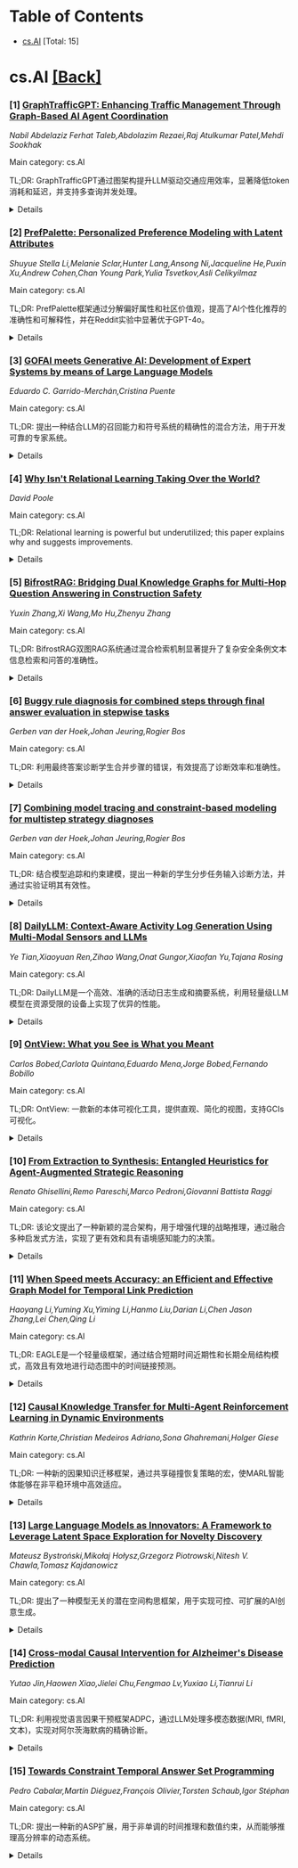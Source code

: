 <div id=toc></div>

# Table of Contents

- [cs.AI](#cs.AI) [Total: 15]


<div id='cs.AI'></div>

# cs.AI [[Back]](#toc)

### [1] [GraphTrafficGPT: Enhancing Traffic Management Through Graph-Based AI Agent Coordination](https://arxiv.org/abs/2507.13511)
*Nabil Abdelaziz Ferhat Taleb,Abdolazim Rezaei,Raj Atulkumar Patel,Mehdi Sookhak*

Main category: cs.AI

TL;DR: GraphTrafficGPT通过图架构提升LLM驱动交通应用效率，显著降低token消耗和延迟，并支持多查询并发处理。


<details>
  <summary>Details</summary>
Motivation: 现有的基于链的系统（如TrafficGPT）在处理复杂的现实世界场景时，存在顺序任务执行、高token使用率和可扩展性差等问题。

Method: 提出了一种基于图的架构GraphTrafficGPT，该架构将任务及其依赖关系表示为有向图中的节点和边，实现了高效的并行执行和动态资源分配。核心是一个大脑代理，负责分解用户查询，构建优化的依赖图，并协调专门代理网络进行数据检索、分析、可视化和仿真。

Result: 实验结果表明，与TrafficGPT相比，GraphTrafficGPT将token消耗减少了50.2%，平均响应延迟减少了19.0%，同时支持并发多查询执行，效率提高了23.0%。

Conclusion: GraphTrafficGPT，一种新颖的基于图的架构，通过并行执行和动态资源分配提高了LLM驱动交通应用的效率，减少了token消耗和平均响应延迟，并支持并发多查询处理。

Abstract: Large Language Models (LLMs) offer significant promise for intelligent
traffic management; however, current chain-based systems like TrafficGPT are
hindered by sequential task execution, high token usage, and poor scalability,
making them inefficient for complex, real-world scenarios. To address these
limitations, we propose GraphTrafficGPT, a novel graph-based architecture,
which fundamentally redesigns the task coordination process for LLM-driven
traffic applications. GraphTrafficGPT represents tasks and their dependencies
as nodes and edges in a directed graph, enabling efficient parallel execution
and dynamic resource allocation. The main idea behind the proposed model is a
Brain Agent that decomposes user queries, constructs optimized dependency
graphs, and coordinates a network of specialized agents for data retrieval,
analysis, visualization, and simulation. By introducing advanced context-aware
token management and supporting concurrent multi-query processing, the proposed
architecture handles interdependent tasks typical of modern urban mobility
environments. Experimental results demonstrate that GraphTrafficGPT reduces
token consumption by 50.2% and average response latency by 19.0% compared to
TrafficGPT, while supporting simultaneous multi-query execution with up to
23.0% improvement in efficiency.

</details>


### [2] [PrefPalette: Personalized Preference Modeling with Latent Attributes](https://arxiv.org/abs/2507.13541)
*Shuyue Stella Li,Melanie Sclar,Hunter Lang,Ansong Ni,Jacqueline He,Puxin Xu,Andrew Cohen,Chan Young Park,Yulia Tsvetkov,Asli Celikyilmaz*

Main category: cs.AI

TL;DR: PrefPalette框架通过分解偏好属性和社区价值观，提高了AI个性化推荐的准确性和可解释性，并在Reddit实验中显著优于GPT-4o。


<details>
  <summary>Details</summary>
Motivation: 当前的偏好模型通常将人的判断视为黑盒，无法理解偏好背后的原因。PrefPalette旨在通过理解偏好背后的原因来实现AI系统的个性化。

Method: PrefPalette采用反事实属性合成步骤生成合成训练数据，并使用基于注意力的偏好模型学习不同社会社区如何动态地权衡这些属性。

Result: PrefPalette在预测准确率方面优于GPT-4o，并揭示了社区特有的偏好特征，例如学术社区重视冗长性和刺激性，而冲突型社区则重视讽刺和直接性。

Conclusion: PrefPalette框架通过分解偏好属性维度并根据不同的社会社区价值观定制偏好预测，改进了AI系统的个性化，在Reddit的45个社交社区评估中，其平均预测准确率比GPT-4o高46.6%。

Abstract: Personalizing AI systems requires understanding not just what users prefer,
but the reasons that underlie those preferences - yet current preference models
typically treat human judgment as a black box. We introduce PrefPalette, a
framework that decomposes preferences into attribute dimensions and tailors its
preference prediction to distinct social community values in a
human-interpretable manner. PrefPalette operationalizes a cognitive science
principle known as multi-attribute decision making in two ways: (1) a scalable
counterfactual attribute synthesis step that involves generating synthetic
training data to isolate for individual attribute effects (e.g., formality,
humor, cultural values), and (2) attention-based preference modeling that
learns how different social communities dynamically weight these attributes.
This approach moves beyond aggregate preference modeling to capture the diverse
evaluation frameworks that drive human judgment. When evaluated on 45 social
communities from the online platform Reddit, PrefPalette outperforms GPT-4o by
46.6% in average prediction accuracy. Beyond raw predictive improvements,
PrefPalette also shed light on intuitive, community-specific profiles:
scholarly communities prioritize verbosity and stimulation, conflict-oriented
communities value sarcasm and directness, and support-based communities
emphasize empathy. By modeling the attribute-mediated structure of human
judgment, PrefPalette delivers both superior preference modeling and
transparent, interpretable insights, and serves as a first step toward more
trustworthy, value-aware personalized applications.

</details>


### [3] [GOFAI meets Generative AI: Development of Expert Systems by means of Large Language Models](https://arxiv.org/abs/2507.13550)
*Eduardo C. Garrido-Merchán,Cristina Puente*

Main category: cs.AI

TL;DR: 提出一种结合LLM的召回能力和符号系统的精确性的混合方法，用于开发可靠的专家系统。


<details>
  <summary>Details</summary>
Motivation: 解决LLM在知识型系统中存在幻觉或自信地生成不正确事实的问题。

Method: 限制领域，使用结构化提示提取方法，将知识表示为Prolog形式。

Result: 生成的知识库具有较高的准确性和语义一致性，可解释性、可扩展性和可靠性。

Conclusion: 本文介绍了一种使用LLM开发可控透明专家系统的新方法，该方法通过限制领域和使用结构化提示提取方法，将知识表示为Prolog形式，从而保证可解释性、可扩展性和可靠性。实验结果表明，该方法生成的知识库具有较高的准确性和语义一致性，为在敏感领域开发可靠的AI应用奠定了基础。

Abstract: The development of large language models (LLMs) has successfully transformed
knowledge-based systems such as open domain question nswering, which can
automatically produce vast amounts of seemingly coherent information. Yet,
those models have several disadvantages like hallucinations or confident
generation of incorrect or unverifiable facts. In this paper, we introduce a
new approach to the development of expert systems using LLMs in a controlled
and transparent way. By limiting the domain and employing a well-structured
prompt-based extraction approach, we produce a symbolic representation of
knowledge in Prolog, which can be validated and corrected by human experts.
This approach also guarantees interpretability, scalability and reliability of
the developed expert systems. Via quantitative and qualitative experiments with
Claude Sonnet 3.7 and GPT-4.1, we show strong adherence to facts and semantic
coherence on our generated knowledge bases. We present a transparent hybrid
solution that combines the recall capacity of LLMs with the precision of
symbolic systems, thereby laying the foundation for dependable AI applications
in sensitive domains.

</details>


### [4] [Why Isn't Relational Learning Taking Over the World?](https://arxiv.org/abs/2507.13558)
*David Poole*

Main category: cs.AI

TL;DR: Relational learning is powerful but underutilized; this paper explains why and suggests improvements.


<details>
  <summary>Details</summary>
Motivation: To explain why relational learning isn't as prevalent as other AI approaches and identify areas for improvement.

Method: Analysis of the current state of relational learning and its limitations.

Result: Highlights the gap between relational learning's theoretical advantages and its practical application, suggesting future research directions.

Conclusion: Relational learning, despite its potential for modeling real-world entities and relationships, hasn't achieved widespread adoption due to limitations in handling complex relations.  Further advancements are needed to realize its full potential.

Abstract: AI seems to be taking over the world with systems that model pixels, words,
and phonemes. The world is arguably made up, not of pixels, words, and phonemes
but of entities (objects, things, including events) with properties and
relations among them. Surely we should model these, not the perception or
description of them. You might suspect that concentrating on modeling words and
pixels is because all of the (valuable) data in the world is in terms of text
and images. If you look into almost any company you will find their most
valuable data is in spreadsheets, databases and other relational formats. These
are not the form that are studied in introductory machine learning, but are
full of product numbers, student numbers, transaction numbers and other
identifiers that can't be interpreted naively as numbers. The field that
studies this sort of data has various names including relational learning,
statistical relational AI, and many others. This paper explains why relational
learning is not taking over the world -- except in a few cases with restricted
relations -- and what needs to be done to bring it to it's rightful prominence.

</details>


### [5] [BifrostRAG: Bridging Dual Knowledge Graphs for Multi-Hop Question Answering in Construction Safety](https://arxiv.org/abs/2507.13625)
*Yuxin Zhang,Xi Wang,Mo Hu,Zhenyu Zhang*

Main category: cs.AI

TL;DR: BifrostRAG双图RAG系统通过混合检索机制显著提升了复杂安全条例文本信息检索和问答的准确性。


<details>
  <summary>Details</summary>
Motivation: 现有RAG系统难以处理安全条例中多跳问题，因为条例文本的语言和结构复杂性。

Method: 提出了一种双图RAG集成系统BifrostRAG，该系统显式地建模语言关系（通过实体网络图）和文档结构（通过文档导航图），结合图遍历和基于向量的语义搜索，实现混合检索机制。

Result: 在多跳问题数据集上，BifrostRAG达到92.8%的精确率，85.5%的召回率和87.3%的F1分数，显著优于仅向量或仅图的RAG基线。

Conclusion: BifrostRAG系统在多跳问题数据集上取得了显著优于现有方法的结果，证明了其作为LLM驱动合规性检查的强大知识引擎的潜力。其双图混合检索机制为应对复杂技术文档提供了一种可迁移的蓝图。

Abstract: Information retrieval and question answering from safety regulations are
essential for automated construction compliance checking but are hindered by
the linguistic and structural complexity of regulatory text. Many
compliance-related queries are multi-hop, requiring synthesis of information
across interlinked clauses. This poses a challenge for traditional
retrieval-augmented generation (RAG) systems. To overcome this, we introduce
BifrostRAG: a dual-graph RAG-integrated system that explicitly models both
linguistic relationships (via an Entity Network Graph) and document structure
(via a Document Navigator Graph). This architecture powers a hybrid retrieval
mechanism that combines graph traversal with vector-based semantic search,
enabling large language models to reason over both the meaning and the
structure of the text. Evaluation on a multi-hop question dataset shows that
BifrostRAG achieves 92.8 percent precision, 85.5 percent recall, and an F1
score of 87.3 percent. These results significantly outperform vector-only and
graph-only RAG baselines that represent current leading approaches. Error
analysis further highlights the comparative advantages of our hybrid method
over single-modality RAGs. These findings establish BifrostRAG as a robust
knowledge engine for LLM-driven compliance checking. Its dual-graph, hybrid
retrieval mechanism offers a transferable blueprint for navigating complex
technical documents across knowledge-intensive engineering domains.

</details>


### [6] [Buggy rule diagnosis for combined steps through final answer evaluation in stepwise tasks](https://arxiv.org/abs/2507.13651)
*Gerben van der Hoek,Johan Jeuring,Rogier Bos*

Main category: cs.AI

TL;DR: 利用最终答案诊断学生合并步骤的错误，有效提高了诊断效率和准确性。


<details>
  <summary>Details</summary>
Motivation: 解决智能辅导系统中由于学生合并步骤导致的组合爆炸问题，从而难以进行错误诊断。

Method: 基于最终答案的自动化错误诊断方法。通过自动完成中间输入并诊断其解法来诊断中间输入。

Result: 最终答案评估能够诊断29.4%的步骤，与教师诊断吻合度达97%。

Conclusion: 最终答案评估能够诊断29.4%的学生步骤，并且与教师诊断的吻合度高达97%。这为进一步探索该方法提供了基础。

Abstract: Many intelligent tutoring systems can support a student in solving a stepwise
task. When a student combines several steps in one step, the number of possible
paths connecting consecutive inputs may be very large. This combinatorial
explosion makes error diagnosis hard. Using a final answer to diagnose a
combination of steps can mitigate the combinatorial explosion, because there
are generally fewer possible (erroneous) final answers than (erroneous)
solution paths. An intermediate input for a task can be diagnosed by
automatically completing it according to the task solution strategy and
diagnosing this solution. This study explores the potential of automated error
diagnosis based on a final answer. We investigate the design of a service that
provides a buggy rule diagnosis when a student combines several steps. To
validate the approach, we apply the service to an existing dataset (n=1939) of
unique student steps when solving quadratic equations, which could not be
diagnosed by a buggy rule service that tries to connect consecutive inputs with
a single rule. Results show that final answer evaluation can diagnose 29,4% of
these steps. Moreover, a comparison of the generated diagnoses with teacher
diagnoses on a subset (n=115) shows that the diagnoses align in 97% of the
cases. These results can be considered a basis for further exploration of the
approach.

</details>


### [7] [Combining model tracing and constraint-based modeling for multistep strategy diagnoses](https://arxiv.org/abs/2507.13652)
*Gerben van der Hoek,Johan Jeuring,Rogier Bos*

Main category: cs.AI

TL;DR: 结合模型追踪和约束建模，提出一种新的学生分步任务输入诊断方法，并通过实验证明其有效性。


<details>
  <summary>Details</summary>
Motivation: 现有的模型追踪和约束建模方法在诊断学生分步任务输入时各有局限性，该研究旨在结合两种方法的优势，提高诊断的准确性和适用性。

Method: 该研究提出了一种结合模型追踪和约束建模的方法，通过定义约束作为学生输入与策略步骤的共同属性，即使学生组合了多个步骤，也能提供诊断。

Result: 对包含学生解二次方程步骤的数据集(n=2136)进行诊断，并与教师编码(n=140)进行比较，结果显示系统诊断与教师编码完全一致。

Conclusion: 该研究提出了一种结合模型追踪和约束建模的诊断方法，用于诊断学生在分步任务中的输入，并通过对解二次方程数据集的诊断评估验证了该方法的有效性，结果显示系统诊断与教师编码完全一致。

Abstract: Model tracing and constraint-based modeling are two approaches to diagnose
student input in stepwise tasks. Model tracing supports identifying consecutive
problem-solving steps taken by a student, whereas constraint-based modeling
supports student input diagnosis even when several steps are combined into one
step. We propose an approach that merges both paradigms. By defining
constraints as properties that a student input has in common with a step of a
strategy, it is possible to provide a diagnosis when a student deviates from a
strategy even when the student combines several steps. In this study we explore
the design of a system for multistep strategy diagnoses, and evaluate these
diagnoses. As a proof of concept, we generate diagnoses for an existing dataset
containing steps students take when solving quadratic equations (n=2136). To
compare with human diagnoses, two teachers coded a random sample of deviations
(n=70) and applications of the strategy (n=70). Results show that that the
system diagnosis aligned with the teacher coding in all of the 140 student
steps.

</details>


### [8] [DailyLLM: Context-Aware Activity Log Generation Using Multi-Modal Sensors and LLMs](https://arxiv.org/abs/2507.13737)
*Ye Tian,Xiaoyuan Ren,Zihao Wang,Onat Gungor,Xiaofan Yu,Tajana Rosing*

Main category: cs.AI

TL;DR: DailyLLM是一个高效、准确的活动日志生成和摘要系统，利用轻量级LLM模型在资源受限的设备上实现了优异的性能。


<details>
  <summary>Details</summary>
Motivation: 现有的活动日志生成方法在准确性、效率和语义丰富度方面存在局限性。

Method: DailyLLM采用轻量级基于LLM的框架，结合结构化提示和高效特征提取，整合了位置、运动、环境和生理四个维度的上下文活动信息。

Result: DailyLLM在日志生成BERTScore精度方面比700亿参数的SOTA基线提高了17%，推理速度提高了近10倍。

Conclusion: DailyLLM系统在活动日志生成方面超越了现有技术，实现了更高的精度和效率，并且能够在个人电脑和树莓派等设备上高效部署。

Abstract: Rich and context-aware activity logs facilitate user behavior analysis and
health monitoring, making them a key research focus in ubiquitous computing.
The remarkable semantic understanding and generation capabilities of Large
Language Models (LLMs) have recently created new opportunities for activity log
generation. However, existing methods continue to exhibit notable limitations
in terms of accuracy, efficiency, and semantic richness. To address these
challenges, we propose DailyLLM. To the best of our knowledge, this is the
first log generation and summarization system that comprehensively integrates
contextual activity information across four dimensions: location, motion,
environment, and physiology, using only sensors commonly available on
smartphones and smartwatches. To achieve this, DailyLLM introduces a
lightweight LLM-based framework that integrates structured prompting with
efficient feature extraction to enable high-level activity understanding.
Extensive experiments demonstrate that DailyLLM outperforms state-of-the-art
(SOTA) log generation methods and can be efficiently deployed on personal
computers and Raspberry Pi. Utilizing only a 1.5B-parameter LLM model, DailyLLM
achieves a 17% improvement in log generation BERTScore precision compared to
the 70B-parameter SOTA baseline, while delivering nearly 10x faster inference
speed.

</details>


### [9] [OntView: What you See is What you Meant](https://arxiv.org/abs/2507.13759)
*Carlos Bobed,Carlota Quintana,Eduardo Mena,Jorge Bobed,Fernando Bobillo*

Main category: cs.AI

TL;DR: OntView: 一款新的本体可视化工具，提供直观、简化的视图，支持GCIs可视化。


<details>
  <summary>Details</summary>
Motivation: 现有的本体编辑器和查看器难以有效地可视化大型本体结构，限制了用户理解依赖关系和属性的能力。

Method: 利用DL推理器，遵循所见即所得的原则，并提供多种简化视图方法，例如根据不同算法评估概念重要性创建本体摘要、关注两个给定类之间的TBox元素、动态隐藏/显示不同分支等。

Result: 开发了OntView 本体查看器，并以开源方式发布。

Conclusion: OntView 是一种新颖的本体可视化工具，能够直观地展示本体概念及其形式化定义，并支持多种简化视图以避免信息过载。

Abstract: In the field of knowledge management and computer science, ontologies provide
a structured framework for modeling domain-specific knowledge by defining
concepts and their relationships. However, the lack of tools that provide
effective visualization is still a significant challenge. While numerous
ontology editors and viewers exist, most of them fail to graphically represent
ontology structures in a meaningful and non-overwhelming way, limiting users'
ability to comprehend dependencies and properties within large ontological
frameworks.
  In this paper, we present OntView, an ontology viewer that is designed to
provide users with an intuitive visual representation of ontology concepts and
their formal definitions through a user-friendly interface. Building on the use
of a DL reasoner, OntView follows a "What you see is what you meant" paradigm,
showing the actual inferred knowledge. One key aspect for this is its ability
to visualize General Concept Inclusions (GCI), a feature absent in existing
visualization tools. Moreover, to avoid a possible information overload,
OntView also offers different ways to show a simplified view of the ontology
by: 1) creating ontology summaries by assessing the importance of the concepts
(according to different available algorithms), 2) focusing the visualization on
the existing TBox elements between two given classes and 3) allowing to
hide/show different branches in a dynamic way without losing the semantics.
OntView has been released with an open-source license for the whole community.

</details>


### [10] [From Extraction to Synthesis: Entangled Heuristics for Agent-Augmented Strategic Reasoning](https://arxiv.org/abs/2507.13768)
*Renato Ghisellini,Remo Pareschi,Marco Pedroni,Giovanni Battista Raggi*

Main category: cs.AI

TL;DR: 该论文提出了一种新颖的混合架构，用于增强代理的战略推理，通过融合多种启发式方法，实现了更有效和具有语境感知能力的决策。


<details>
  <summary>Details</summary>
Motivation: 为解决传统决策引擎在处理复杂战略问题时的局限性，该论文提出了一种新的混合架构，以实现更有效和具有语境感知能力的战略推理。

Method: 该模型通过语义交互建模和修辞框架，融合了来自不同来源的多种启发式方法，而非选择最佳规则。

Result: 通过Meta vs. FTC案例研究，初步验证了该框架的有效性，并使用语义指标进行评估。

Conclusion: 该论文提出了一种混合架构，用于增强代理的战略推理，结合了启发式提取、语义激活和组合合成，并通过案例研究进行了初步验证，但仍存在局限性，并提出了改进方向。

Abstract: We present a hybrid architecture for agent-augmented strategic reasoning,
combining heuristic extraction, semantic activation, and compositional
synthesis. Drawing on sources ranging from classical military theory to
contemporary corporate strategy, our model activates and composes multiple
heuristics through a process of semantic interdependence inspired by research
in quantum cognition. Unlike traditional decision engines that select the best
rule, our system fuses conflicting heuristics into coherent and
context-sensitive narratives, guided by semantic interaction modeling and
rhetorical framing. We demonstrate the framework via a Meta vs. FTC case study,
with preliminary validation through semantic metrics. Limitations and
extensions (e.g., dynamic interference tuning) are discussed.

</details>


### [11] [When Speed meets Accuracy: an Efficient and Effective Graph Model for Temporal Link Prediction](https://arxiv.org/abs/2507.13825)
*Haoyang Li,Yuming Xu,Yiming Li,Hanmo Liu,Darian Li,Chen Jason Zhang,Lei Chen,Qing Li*

Main category: cs.AI

TL;DR: EAGLE是一个轻量级框架，通过结合短期时间近期性和长期全局结构模式，高效且有效地进行动态图中的时间链接预测。


<details>
  <summary>Details</summary>
Motivation: 现有的T-GNNs存在可扩展性和效率挑战，计算开销大。

Method: EAGLE框架集成了短期时间近期性和长期全局结构模式，包含时间感知模块和结构感知模块，并采用自适应加权机制。它避免了复杂的多跳消息传递或内存密集型机制。

Result: EAGLE在有效性和效率方面均优于现有T-GNNs，实现了超过50倍的加速。

Conclusion: EAGLE框架在有效性和效率上均优于最先进的T-GNNs，在七个真实世界的时间图上取得了显著成果，实现了超过50倍的加速。

Abstract: Temporal link prediction in dynamic graphs is a critical task with
applications in diverse domains such as social networks, recommendation
systems, and e-commerce platforms. While existing Temporal Graph Neural
Networks (T-GNNs) have achieved notable success by leveraging complex
architectures to model temporal and structural dependencies, they often suffer
from scalability and efficiency challenges due to high computational overhead.
In this paper, we propose EAGLE, a lightweight framework that integrates
short-term temporal recency and long-term global structural patterns. EAGLE
consists of a time-aware module that aggregates information from a node's most
recent neighbors to reflect its immediate preferences, and a structure-aware
module that leverages temporal personalized PageRank to capture the influence
of globally important nodes. To balance these attributes, EAGLE employs an
adaptive weighting mechanism to dynamically adjust their contributions based on
data characteristics. Also, EAGLE eliminates the need for complex multi-hop
message passing or memory-intensive mechanisms, enabling significant
improvements in efficiency. Extensive experiments on seven real-world temporal
graphs demonstrate that EAGLE consistently achieves superior performance
against state-of-the-art T-GNNs in both effectiveness and efficiency,
delivering more than a 50x speedup over effective transformer-based T-GNNs.

</details>


### [12] [Causal Knowledge Transfer for Multi-Agent Reinforcement Learning in Dynamic Environments](https://arxiv.org/abs/2507.13846)
*Kathrin Korte,Christian Medeiros Adriano,Sona Ghahremani,Holger Giese*

Main category: cs.AI

TL;DR: 一种新的因果知识迁移框架，通过共享碰撞恢复策略的宏，使MARL智能体能够在非平稳环境中高效适应。


<details>
  <summary>Details</summary>
Motivation: 传统的MARL知识迁移方法难以泛化，智能体需要代价高昂的再训练才能适应变化的环境。

Method: 该框架通过将碰撞建模为因果干预，并将其表示为一系列恢复动作（宏），实现零样本知识迁移，无需重新训练。

Result: 实验结果表明，该方法能够帮助具有异质目标的智能体在适应新环境时，缩小随机探索和完全重新训练策略之间的差距，且效果受环境复杂性和智能体异质目标的相互作用影响。

Conclusion: 本文介绍了一种因果知识迁移框架，使强化学习智能体能够学习和共享环境中路径的紧凑因果表示，从而在非平稳环境中适应新的障碍物，提高了适应性。

Abstract: [Context] Multi-agent reinforcement learning (MARL) has achieved notable
success in environments where agents must learn coordinated behaviors. However,
transferring knowledge across agents remains challenging in non-stationary
environments with changing goals. [Problem] Traditional knowledge transfer
methods in MARL struggle to generalize, and agents often require costly
retraining to adapt. [Approach] This paper introduces a causal knowledge
transfer framework that enables RL agents to learn and share compact causal
representations of paths within a non-stationary environment. As the
environment changes (new obstacles), agents' collisions require adaptive
recovery strategies. We model each collision as a causal intervention
instantiated as a sequence of recovery actions (a macro) whose effect
corresponds to a causal knowledge of how to circumvent the obstacle while
increasing the chances of achieving the agent's goal (maximizing cumulative
reward). This recovery action macro is transferred online from a second agent
and is applied in a zero-shot fashion, i.e., without retraining, just by
querying a lookup model with local context information (collisions). [Results]
Our findings reveal two key insights: (1) agents with heterogeneous goals were
able to bridge about half of the gap between random exploration and a fully
retrained policy when adapting to new environments, and (2) the impact of
causal knowledge transfer depends on the interplay between environment
complexity and agents' heterogeneous goals.

</details>


### [13] [Large Language Models as Innovators: A Framework to Leverage Latent Space Exploration for Novelty Discovery](https://arxiv.org/abs/2507.13874)
*Mateusz Bystroński,Mikołaj Hołysz,Grzegorz Piotrowski,Nitesh V. Chawla,Tomasz Kajdanowicz*

Main category: cs.AI

TL;DR: 提出了一种模型无关的潜在空间构思框架，用于实现可控、可扩展的AI创意生成。


<details>
  <summary>Details</summary>
Motivation: 大型语言模型(LLM)在生成新颖且相关的输出方面存在困难，因为它们往往会复制训练期间看到的模式，限制了它们的创造力。

Method: 提出了一种模型无关的潜在空间构思框架。

Result: 介绍了该方法的早期原型，概述了概念框架和初步结果，突出了其作为人机协作通用共同构思者的潜力。

Conclusion: 提出了一种模型无关的潜在空间构思框架，用于通过导航思想的连续嵌入空间来实现可控、可扩展的创造力。该框架不需要手工规则，易于适应不同的领域、输入格式和创造性任务。

Abstract: Innovative idea generation remains a core challenge in AI, as large language
models (LLMs) often struggle to produce outputs that are both novel and
relevant. Despite their fluency, LLMs tend to replicate patterns seen during
training, limiting their ability to diverge creatively without extensive prompt
engineering. Prior work has addressed this through domain-specific heuristics
and structured prompting pipelines, but such solutions are brittle and
difficult to generalize. In this paper, we propose a model-agnostic
latent-space ideation framework that enables controlled, scalable creativity by
navigating the continuous embedding space of ideas. Unlike prior methods, our
framework requires no handcrafted rules and adapts easily to different domains,
input formats, and creative tasks. This paper introduces an early-stage
prototype of our method, outlining the conceptual framework and preliminary
results highlighting its potential as a general-purpose co-ideator for human-AI
collaboration.

</details>


### [14] [Cross-modal Causal Intervention for Alzheimer's Disease Prediction](https://arxiv.org/abs/2507.13956)
*Yutao Jin,Haowen Xiao,Jielei Chu,Fengmao Lv,Yuxiao Li,Tianrui Li*

Main category: cs.AI

TL;DR: 利用视觉语言因果干预框架ADPC，通过LLM处理多模态数据(MRI, fMRI, 文本)，实现对阿尔茨海默病的精确诊断。


<details>
  <summary>Details</summary>
Motivation: 由于多模态数据的选择偏差和变量之间复杂的关系，诊断AD仍然是一项重大挑战。

Method: 该研究采用大型语言模型(LLM)总结临床数据，并利用MRI、fMRI图像和LLM生成的文本数据对参与者进行分类。

Result: 实验结果表明，该方法在区分CN/MCI/AD病例方面具有优异的性能，在大多数评估指标上都达到了最先进的水平(SOTA)。

Conclusion: 该研究提出了一种名为ADPC的新型视觉语言因果干预框架，用于阿尔茨海默病的诊断辅助，该框架通过因果干预隐式消除混杂因素，在区分CN/MCI/AD病例方面取得了最先进的性能。

Abstract: Mild Cognitive Impairment (MCI) serves as a prodromal stage of Alzheimer's
Disease (AD), where early identification and intervention can effectively slow
the progression to dementia. However, diagnosing AD remains a significant
challenge in neurology due to the confounders caused mainly by the selection
bias of multimodal data and the complex relationships between variables. To
address these issues, we propose a novel visual-language causal intervention
framework named Alzheimer's Disease Prediction with Cross-modal Causal
Intervention (ADPC) for diagnostic assistance. Our ADPC employs large language
model (LLM) to summarize clinical data under strict templates, maintaining
structured text outputs even with incomplete or unevenly distributed datasets.
The ADPC model utilizes Magnetic Resonance Imaging (MRI), functional MRI (fMRI)
images and textual data generated by LLM to classify participants into
Cognitively Normal (CN), MCI, and AD categories. Because of the presence of
confounders, such as neuroimaging artifacts and age-related biomarkers,
non-causal models are likely to capture spurious input-output correlations,
generating less reliable results. Our framework implicitly eliminates
confounders through causal intervention. Experimental results demonstrate the
outstanding performance of our method in distinguishing CN/MCI/AD cases,
achieving state-of-the-art (SOTA) metrics across most evaluation metrics. The
study showcases the potential of integrating causal reasoning with multi-modal
learning for neurological disease diagnosis.

</details>


### [15] [Towards Constraint Temporal Answer Set Programming](https://arxiv.org/abs/2507.13958)
*Pedro Cabalar,Martín Diéguez,François Olivier,Torsten Schaub,Igor Stéphan*

Main category: cs.AI

TL;DR: 提出一种新的ASP扩展，用于非单调的时间推理和数值约束，从而能够推理高分辨率的动态系统。


<details>
  <summary>Details</summary>
Motivation: 现有的基于逻辑的方法难以处理具有细粒度时间和数值分辨率的动态系统。

Method: 该方法结合了线性时间逻辑Here-and-There和带约束的Here-and-There逻辑，实现了非单调的时间推理和数值约束的直接整合。

Result: 建立了一个处理高分辨率复杂动态系统的基础逻辑框架。

Conclusion: 本文介绍了一种新的基于逻辑的、时间和约束的Answer Set Programming (ASP)扩展，用于推理具有细粒度时间和数值分辨率的动态系统。

Abstract: Reasoning about dynamic systems with a fine-grained temporal and numeric
resolution presents significant challenges for logic-based approaches like
Answer Set Programming (ASP). To address this, we introduce and elaborate upon
a novel temporal and constraint-based extension of the logic of Here-and-There
and its nonmonotonic equilibrium extension, representing, to the best of our
knowledge, the first approach to nonmonotonic temporal reasoning with
constraints specifically tailored for ASP. This expressive system is achieved
by a synergistic combination of two foundational ASP extensions: the
linear-time logic of Here-and-There, providing robust nonmonotonic temporal
reasoning capabilities, and the logic of Here-and-There with constraints,
enabling the direct integration and manipulation of numeric constraints, among
others. This work establishes the foundational logical framework for tackling
complex dynamic systems with high resolution within the ASP paradigm.

</details>
